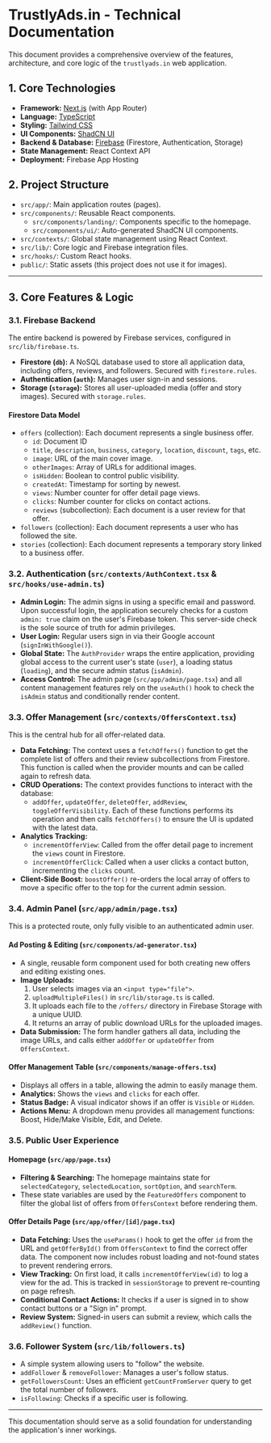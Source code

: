 # TrustlyAds.in - Technical Documentation

This document provides a comprehensive overview of the features, architecture, and core logic of the `trustlyads.in` web application.

## 1. Core Technologies

- **Framework:** [Next.js](https://nextjs.org/) (with App Router)
- **Language:** [TypeScript](https://www.typescriptlang.org/)
- **Styling:** [Tailwind CSS](https://tailwindcss.com/)
- **UI Components:** [ShadCN UI](https://ui.shadcn.com/)
- **Backend & Database:** [Firebase](https://firebase.google.com/) (Firestore, Authentication, Storage)
- **State Management:** React Context API
- **Deployment:** Firebase App Hosting

## 2. Project Structure

- `src/app/`: Main application routes (pages).
- `src/components/`: Reusable React components.
  - `src/components/landing/`: Components specific to the homepage.
  - `src/components/ui/`: Auto-generated ShadCN UI components.
- `src/contexts/`: Global state management using React Context.
- `src/lib/`: Core logic and Firebase integration files.
- `src/hooks/`: Custom React hooks.
- `public/`: Static assets (this project does not use it for images).

---

## 3. Core Features & Logic

### 3.1. Firebase Backend

The entire backend is powered by Firebase services, configured in `src/lib/firebase.ts`.

- **Firestore (`db`):** A NoSQL database used to store all application data, including offers, reviews, and followers. Secured with `firestore.rules`.
- **Authentication (`auth`):** Manages user sign-in and sessions.
- **Storage (`storage`):** Stores all user-uploaded media (offer and story images). Secured with `storage.rules`.

#### Firestore Data Model

- `offers` (collection): Each document represents a single business offer.
  - `id`: Document ID
  - `title`, `description`, `business`, `category`, `location`, `discount`, `tags`, etc.
  - `image`: URL of the main cover image.
  - `otherImages`: Array of URLs for additional images.
  - `isHidden`: Boolean to control public visibility.
  - `createdAt`: Timestamp for sorting by newest.
  - `views`: Number counter for offer detail page views.
  - `clicks`: Number counter for clicks on contact actions.
  - `reviews` (subcollection): Each document is a user review for that offer.
- `followers` (collection): Each document represents a user who has followed the site.
- `stories` (collection): Each document represents a temporary story linked to a business offer.

### 3.2. Authentication (`src/contexts/AuthContext.tsx` & `src/hooks/use-admin.ts`)

- **Admin Login:** The admin signs in using a specific email and password. Upon successful login, the application securely checks for a custom `admin: true` claim on the user's Firebase token. This server-side check is the sole source of truth for admin privileges.
- **User Login:** Regular users sign in via their Google account (`signInWithGoogle()`).
- **Global State:** The `AuthProvider` wraps the entire application, providing global access to the current user's state (`user`), a loading status (`loading`), and the secure admin status (`isAdmin`).
- **Access Control:** The admin page (`src/app/admin/page.tsx`) and all content management features rely on the `useAuth()` hook to check the `isAdmin` status and conditionally render content.

### 3.3. Offer Management (`src/contexts/OffersContext.tsx`)

This is the central hub for all offer-related data.

- **Data Fetching:** The context uses a `fetchOffers()` function to get the complete list of offers and their review subcollections from Firestore. This function is called when the provider mounts and can be called again to refresh data.
- **CRUD Operations:** The context provides functions to interact with the database:
  - `addOffer`, `updateOffer`, `deleteOffer`, `addReview`, `toggleOfferVisibility`. Each of these functions performs its operation and then calls `fetchOffers()` to ensure the UI is updated with the latest data.
- **Analytics Tracking:**
  - `incrementOfferView`: Called from the offer detail page to increment the `views` count in Firestore.
  - `incrementOfferClick`: Called when a user clicks a contact button, incrementing the `clicks` count.
- **Client-Side Boost:** `boostOffer()` re-orders the local array of offers to move a specific offer to the top for the current admin session.

### 3.4. Admin Panel (`src/app/admin/page.tsx`)

This is a protected route, only fully visible to an authenticated admin user.

#### Ad Posting & Editing (`src/components/ad-generator.tsx`)

- A single, reusable form component used for both creating new offers and editing existing ones.
- **Image Uploads:**
  1. User selects images via an `<input type="file">`.
  2. `uploadMultipleFiles()` in `src/lib/storage.ts` is called.
  3. It uploads each file to the `/offers/` directory in Firebase Storage with a unique UUID.
  4. It returns an array of public download URLs for the uploaded images.
- **Data Submission:** The form handler gathers all data, including the image URLs, and calls either `addOffer` or `updateOffer` from `OffersContext`.

#### Offer Management Table (`src/components/manage-offers.tsx`)

- Displays all offers in a table, allowing the admin to easily manage them.
- **Analytics:** Shows the `views` and `clicks` for each offer.
- **Status Badge:** A visual indicator shows if an offer is `Visible` or `Hidden`.
- **Actions Menu:** A dropdown menu provides all management functions: Boost, Hide/Make Visible, Edit, and Delete.

### 3.5. Public User Experience

#### Homepage (`src/app/page.tsx`)

- **Filtering & Searching:** The homepage maintains state for `selectedCategory`, `selectedLocation`, `sortOption`, and `searchTerm`.
- These state variables are used by the `FeaturedOffers` component to filter the global list of offers from `OffersContext` before rendering them.

#### Offer Details Page (`src/app/offer/[id]/page.tsx`)

- **Data Fetching:** Uses the `useParams()` hook to get the offer `id` from the URL and `getOfferById()` from `OffersContext` to find the correct offer data. The component now includes robust loading and not-found states to prevent rendering errors.
- **View Tracking:** On first load, it calls `incrementOfferView(id)` to log a view for the ad. This is tracked in `sessionStorage` to prevent re-counting on page refresh.
- **Conditional Contact Actions:** It checks if a user is signed in to show contact buttons or a "Sign in" prompt.
- **Review System:** Signed-in users can submit a review, which calls the `addReview()` function.

### 3.6. Follower System (`src/lib/followers.ts`)

- A simple system allowing users to "follow" the website.
- `addFollower` & `removeFollower`: Manages a user's follow status.
- `getFollowersCount`: Uses an efficient `getCountFromServer` query to get the total number of followers.
- `isFollowing`: Checks if a specific user is following.

---
This documentation should serve as a solid foundation for understanding the application's inner workings.
